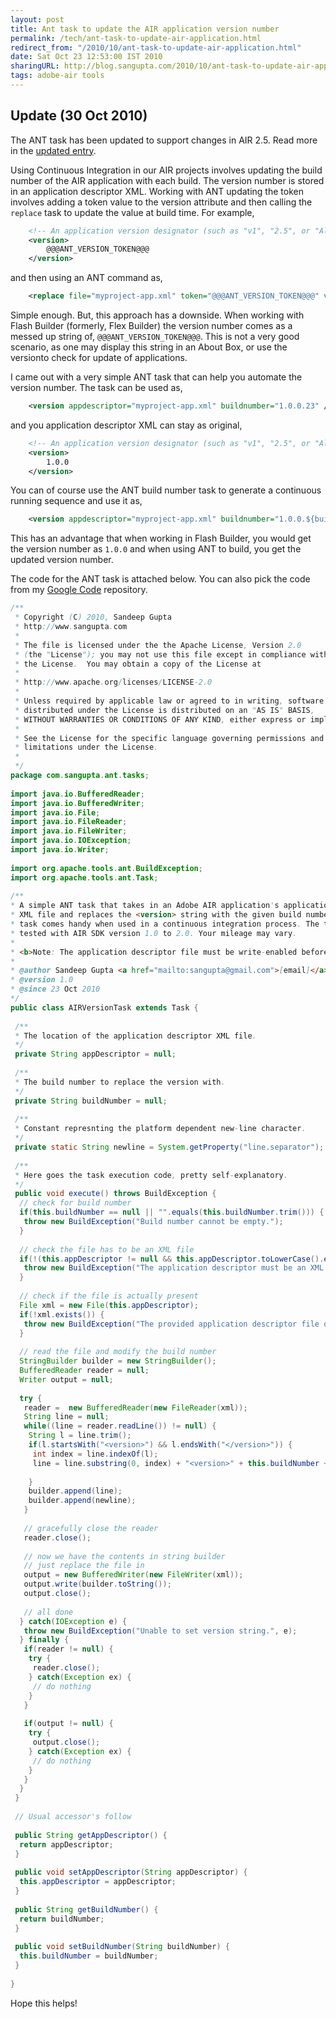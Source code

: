 ```yaml
---
layout: post
title: Ant task to update the AIR application version number
permalink: /tech/ant-task-to-update-air-application.html
redirect_from: "/2010/10/ant-task-to-update-air-application.html"
date: Sat Oct 23 12:53:00 IST 2010
sharingURL: http://blog.sangupta.com/2010/10/ant-task-to-update-air-application.html
tags: adobe-air tools
---
```



Update (30 Oct 2010)
--------------------
The ANT task has been updated to support changes in AIR 2.5. Read more in the <a href="http://blog.sangupta.com/2010/10/update-ant-task-to-update-air.html">updated entry</a>.

Using Continuous Integration in our AIR projects involves updating the build 
number of the AIR application with each build. The version number is stored in 
an application descriptor XML. Working with ANT updating the token involves adding 
a token value to the version attribute and then calling the 
`replace` task to update the value at build time. For example,

<!-- break here -->

```xml
    <!-- An application version designator (such as "v1", "2.5", or "Alpha 1"). Required. --><br>  
    <version>
        @@@ANT_VERSION_TOKEN@@@
    </version>
```

and then using an ANT command as,

```xml
    <replace file="myproject-app.xml" token="@@@ANT_VERSION_TOKEN@@@" value="1.0.0.23" />
```

Simple enough. But, this approach has a downside. When working with Flash Builder 
(formerly, Flex Builder) the version number comes as a messed up string of, 
`@@@ANT_VERSION_TOKEN@@@`. This is not a very good scenario, as one may display this 
string in an About Box, or use the versionto check for update of applications.

I came out with a very simple ANT task that can help you automate the version number. 
The task can be used as,

```xml
    <version appdescriptor="myproject-app.xml" buildnumber="1.0.0.23" />
```

and you application descriptor XML can stay as original,

```xml
    <!-- An application version designator (such as "v1", "2.5", or "Alpha 1"). Required. --><br>  
    <version>
        1.0.0
    </version>
```

You can of course use the ANT build number task to generate a continuous running sequence and use it as,

```xml
    <version appdescriptor="myproject-app.xml" buildnumber="1.0.0.${build.number}" />
```

This has an advantage that when working in Flash Builder, you would get the version number as 
`1.0.0` and when using ANT to build, you get the updated version number.

The code for the ANT task is attached below. You can also pick the code from my 
<a href="http://code.google.com/p/sangupta/">Google Code</a> repository.

```java
/**
 * Copyright (C) 2010, Sandeep Gupta
 * http://www.sangupta.com
 * 
 * The file is licensed under the the Apache License, Version 2.0
 * (the "License"); you may not use this file except in compliance with
 * the License.  You may obtain a copy of the License at
 * 
 * http://www.apache.org/licenses/LICENSE-2.0
 * 
 * Unless required by applicable law or agreed to in writing, software
 * distributed under the License is distributed on an "AS IS" BASIS,
 * WITHOUT WARRANTIES OR CONDITIONS OF ANY KIND, either express or implied.
 * 
 * See the License for the specific language governing permissions and
 * limitations under the License.
 * 
 */
package com.sangupta.ant.tasks;
 
import java.io.BufferedReader;
import java.io.BufferedWriter;
import java.io.File;
import java.io.FileReader;
import java.io.FileWriter;
import java.io.IOException;
import java.io.Writer;
 
import org.apache.tools.ant.BuildException;
import org.apache.tools.ant.Task;
 
/**
* A simple ANT task that takes in an Adobe AIR application's application descriptor
* XML file and replaces the <version> string with the given build number. The
* task comes handy when used in a continuous integration process. The task has been
* tested with AIR SDK version 1.0 to 2.0. Your mileage may vary.
* 
* <b>Note: The application descriptor file must be write-enabled before invoking the task.</b>
* 
* @author Sandeep Gupta <a href="mailto:sangupta@gmail.com">[email]</a>
* @version 1.0
* @since 23 Oct 2010
*/
public class AIRVersionTask extends Task {
  
 /**
 * The location of the application descriptor XML file.
 */
 private String appDescriptor = null;
  
 /**
 * The build number to replace the version with.
 */
 private String buildNumber = null;
  
 /**
 * Constant represnting the platform dependent new-line character.
 */
 private static String newline = System.getProperty("line.separator");
  
 /**
 * Here goes the task execution code, pretty self-explanatory.
 */
 public void execute() throws BuildException {
  // check for build number
  if(this.buildNumber == null || "".equals(this.buildNumber.trim())) {
   throw new BuildException("Build number cannot be empty.");
  }
   
  // check the file has to be an XML file
  if(!(this.appDescriptor != null && this.appDescriptor.toLowerCase().endsWith(".xml"))) {
   throw new BuildException("The application descriptor must be an XML file.");
  }
   
  // check if the file is actually present
  File xml = new File(this.appDescriptor);
  if(!xml.exists()) {
   throw new BuildException("The provided application descriptor file does not exist.");
  }
   
  // read the file and modify the build number
  StringBuilder builder = new StringBuilder();
  BufferedReader reader = null;
  Writer output = null;
   
  try {
   reader =  new BufferedReader(new FileReader(xml));
   String line = null;
   while((line = reader.readLine()) != null) {
    String l = line.trim();
    if(l.startsWith("<version>") && l.endsWith("</version>")) {
     int index = line.indexOf(l);
     line = line.substring(0, index) + "<version>" + this.buildNumber + "</version>";
      
    }
    builder.append(line);
    builder.append(newline);
   }
 
   // gracefully close the reader
   reader.close();
 
   // now we have the contents in string builder
   // just replace the file in
   output = new BufferedWriter(new FileWriter(xml));
   output.write(builder.toString());
   output.close();
    
   // all done
  } catch(IOException e) {
   throw new BuildException("Unable to set version string.", e);
  } finally {
   if(reader != null) {
    try {
     reader.close();
    } catch(Exception ex) {
     // do nothing
    }
   }
    
   if(output != null) {
    try {
     output.close();
    } catch(Exception ex) {
     // do nothing
    }
   }
  }
 }
  
 // Usual accessor's follow
 
 public String getAppDescriptor() {
  return appDescriptor;
 }
 
 public void setAppDescriptor(String appDescriptor) {
  this.appDescriptor = appDescriptor;
 }
 
 public String getBuildNumber() {
  return buildNumber;
 }
 
 public void setBuildNumber(String buildNumber) {
  this.buildNumber = buildNumber;
 }
 
}
```

Hope this helps!
